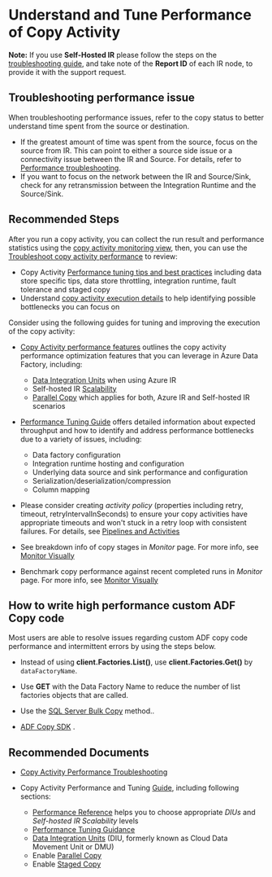 <properties
  pagetitle="Understand and Tune Performance of Copy Activity"
  description="Guide on understanding and tuning performance of ADF Copy Activity"
  service="microsoft.datafactory"
  resource="factories"
  ms.author="chez,brianwan"
  selfhelptype="Generic"
  supporttopicids="32629468"
  resourcetags=""
  productpesids="15613"
  cloudenvironments="public,fairfax,usnat,ussec"
  articleid="21260b03-9072-4f08-ab96-1aa7398b090e"
  ownershipid="AzureData_DataFactory" />
# Understand and Tune Performance of Copy Activity

**Note:** If you use **Self-Hosted IR** please follow the steps on the [troubleshooting guide](https://docs.microsoft.com/azure/data-factory/self-hosted-integration-runtime-troubleshoot-guide#gather-self-hosted-integration-runtime-logs-from-azure-data-factory), and take note of the **Report ID** of each IR node, to provide it with the support request.

## Troubleshooting performance issue

When troubleshooting performance issues, refer to the copy status to better understand time spent from the source or destination.
* If the greatest amount of time was spent from the source, focus on the source from IR. This can point to either a source side issue or a connectivity issue between the IR and Source. For details, refer to [Performance troubleshooting](https://docs.microsoft.com/azure/data-factory/copy-activity-performance-troubleshooting).
* If you want to focus on the network between the IR and Source/Sink, check for any retransmission between the Integration Runtime and the Source/Sink.

## **Recommended Steps**

After you run a copy activity, you can collect the run result and performance statistics using the [copy activity monitoring view](https://docs.microsoft.com/azure/data-factory/copy-activity-monitoring), then, you can use the [Troubleshoot copy activity performance](https://docs.microsoft.com/azure/data-factory/copy-activity-performance-troubleshooting) to review:

* Copy Activity [Performance tuning tips and best practices](https://docs.microsoft.com/azure/data-factory/copy-activity-performance-troubleshooting#performance-tuning-tips) including data store specific tips, data store throttling, integration runtime, fault tolerance and staged copy<br>
* Understand [copy activity execution details](https://docs.microsoft.com/azure/data-factory/copy-activity-performance-troubleshooting#understand-copy-activity-execution-details) to help identifying possible bottlenecks you can focus on

Consider using the following guides for tuning and improving the execution of the copy activity:
* [Copy Activity performance features](https://docs.microsoft.com/azure/data-factory/copy-activity-performance-features) outlines the copy activity performance optimization features that you can leverage in Azure Data Factory, including:
  * [Data Integration Units](https://docs.microsoft.com/azure/data-factory/copy-activity-performance-features#data-integration-units) when using Azure IR <br>
  * Self-hosted IR [Scalability](https://docs.microsoft.com/azure/data-factory/copy-activity-performance-features#self-hosted-integration-runtime-scalability)
  * [Parallel Copy](https://docs.microsoft.com/azure/data-factory/copy-activity-performance-features#parallel-copy) which applies for both, Azure IR and Self-hosted IR scenarios <br>

* [Performance Tuning Guide](https://docs.microsoft.com/azure/data-factory/copy-activity-performance) offers detailed information about expected throughput and how to identify and address performance bottlenecks due to a variety of issues, including: <br>
  * Data factory configuration <br>
  * Integration runtime hosting and configuration <br>
  * Underlying data source and sink performance and configuration <br>
  * Serialization/deserialization/compression <br>
  * Column mapping <br>
* Please consider creating _activity policy_ (properties including retry, timeout, retryIntervalInSeconds) to ensure your copy activities have appropriate timeouts and won't stuck in a retry loop with consistent failures. For details, see [Pipelines and Activities](https://docs.microsoft.com/azure/data-factory/concepts-pipelines-activities/) <br>
* See breakdown info of copy stages in _Monitor_ page. For more info, see [Monitor Visually](https://docs.microsoft.com/azure/data-factory/monitor-visually/) <br>
* Benchmark copy performance against recent completed runs in _Monitor_ page. For more info, see [Monitor Visually](https://docs.microsoft.com/azure/data-factory/monitor-visually/) <br>


## How to write high performance custom ADF Copy code

Most users are able to resolve issues regarding custom ADF copy code performance and intermittent errors by using the steps below.

* Instead of using **client.Factories.List()**, use  **client.Factories.Get()** by `dataFactoryName`.<br>

* Use **GET** with the Data Factory Name to reduce the number of list factories objects that are called.<br>

* Use the [SQL Server Bulk Copy](https://docs.microsoft.comdotnet/framework/data/adonet/sql/bulk-copy-operations-in-sql-server) method..<br>

* [ADF Copy SDK](https://docs.microsoft.com/azure/data-factory/quickstart-create-data-factory-dot-net) .<br>

## **Recommended Documents**

* [Copy Activity Performance Troubleshooting](https://docs.microsoft.com/azure/data-factory/copy-activity-performance-troubleshooting)
* Copy Activity Performance and Tuning [Guide](https://docs.microsoft.com/azure/data-factory/copy-activity-performance), including following sections: <br>
	
	* [Performance Reference](https://docs.microsoft.com/azure/data-factory/copy-activity-performance#performance-reference) helps you to choose appropriate _DIUs_ and _Self-hosted IR Scalability_ levels <br>
	* [Performance Tuning Guidance](https://docs.microsoft.com/azure/data-factory/copy-activity-performance#performance-tuning-steps) <br>
	* [Data Integration Units](https://docs.microsoft.com/azure/data-factory/copy-activity-performance#data-integration-units) (DIU, formerly known as Cloud Data Movement Unit or DMU) <br>
	* Enable [Parallel Copy](https://docs.microsoft.com/azure/data-factory/copy-activity-performance#parallel-copy) <br>
	* Enable [Staged Copy](https://docs.microsoft.com/azure/data-factory/copy-activity-performance#staged-copy) <br>
